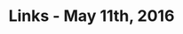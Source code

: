 ---
title: "Links - May 11th, 2016"
layout: links
category: links
articles:
  - title: How AI And Crowdsourcing Are Remaking The Legal Profession
    author: Sean Captain
    source: Fast Company
    url: http://www.fastcompany.com/3059725/how-ai-and-crowdsourcing-are-remaking-the-legal-profession
    note: The legal field is not very technologically enabled. As Casetext's Jake Heller points out, "We've all seen this story. Whether it's restaurants or encyclopedias, this is going to be replaced by an open knowledge solution." The question is, which of all these services will win the market (full disclosure, my girlfriend works at Casetext, and I think they are doing great work at making legal data easily available).
    tags:
      - Programming
      - Technology
      - Law
      - Startups
  - title: Writing with the machine
    author: Robin Sloan
    note: While I enjoy reading about the breakthrough techniques in deep learning, applied machine learning, with weird and fun objectives and non-standard datasets is much more exciting.
    url: https://www.robinsloan.com/notes/writing-with-the-machine/
    tags:
      - Programming
      - Technology
      - Machine Learning
  - title: Three Years in San Francisco
    author: Mike Davidson
    source: Mike Industries
    note: "The article talks about topics beyond management, but spends a good chunk of time discussing why projects with many moving pieces, many stakeholders, and many contributors are hard to do right. Mostly, because people are hard to understand. If you understand people, you'll be a better engineer, better designer, and better manager."
    url: http://www.mikeindustries.com/blog/archive/2016/05/three-years-in-san-francisco
    tags:
      - Programming
      - Technology
      - Startups
      - Management
      - San Francisco
  - title: "Apple’s actual role in podcasting: be careful what you wish for"
    author: Marco Arment
    url: https://marco.org/2016/05/07/apple-role-in-podcasting
    note: As Marco says, "...the last thing we all need is for the 'data' economy to destroy another medium." Implied, but not mentioned in the article, is the discoverability problem of podcasts. Finding 10 shows that you generally like is easy. Finding the best episode of those 10 shows is impossible.
    tags:
      - Business
      - Technology
      - Podcasts
  - title: The perils of mixing open source and money
    author: David Heinemeier Hansson
    url: http://david.heinemeierhansson.com/2013/the-perils-of-mixing-open-source-and-money.html
    note: Incentives...
    tags:
      - Business
      - Technology
      - Economics
      - Programming
  - title: "Today I accept that Rails is yesterday’s software."
    author: Rob Robinson
    source: Medium
    url: https://medium.com/@deathdisco/today-i-accept-that-rails-is-yesterday-s-software-b5af35c9af39
    tags:
      - Programming
      - Technology
      - Ruby
  - title: It Takes All Kinds
    author: Justin Etheredge
    source: CodeThinked
    url: http://www.codethinked.com/it-takes-all-kinds
    tags:
      - Programming
      - Technology
      - Ruby
  - title: "Fifty years on, one of Mao’s ‘little generals’ exposes horror of the Cultural Revolution"
    author: Tom Phillips
    source: The Guardian
    url: http://www.theguardian.com/world/2016/may/07/mao-little-general-horror-cultural-revolution
    tags:
      - History
      - Culture
  - title: Hot Chili Peppers, War, and Sichuan Cuisine
    author: Andrew Leonard
    source: Nautilus
    url: http://nautil.us/issue/35/boundaries/why-revolutionaries-love-spicy-food
    tags:
      - History
      - Culture
---